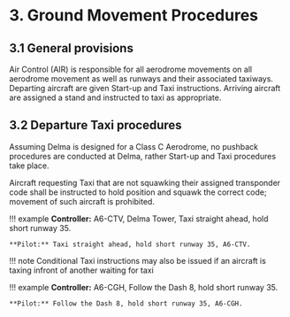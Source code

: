 # 3. Ground Movement Procedures
## 3.1 General provisions
Air Control (AIR) is responsible for all aerodrome movements on all aerodrome movement as well as runways and their associated taxiways. Departing aircraft are given Start-up and Taxi instructions. Arriving aircraft are assigned a stand and instructed to taxi as appropriate. 

## 3.2 Departure Taxi procedures
Assuming Delma is designed for a Class C Aerodrome, no pushback procedures are conducted at Delma, rather Start-up and Taxi procedures take place.

Aircraft requesting Taxi that are not squawking their assigned transponder code shall be instructed to hold position and squawk the correct code; movement of such aircraft is prohibited.

!!! example
    **Controller:** A6-CTV, Delma Tower, Taxi straight ahead, hold short runway 35.
    
    **Pilot:** Taxi straight ahead, hold short runway 35, A6-CTV.

!!! note
    Conditional Taxi instructions may also be issued if an aircraft is taxing infront of another waiting for taxi
  
!!! example
    **Controller:** A6-CGH, Follow the Dash 8, hold short runway 35.

    **Pilot:** Follow the Dash 8, hold short runway 35, A6-CGH.


